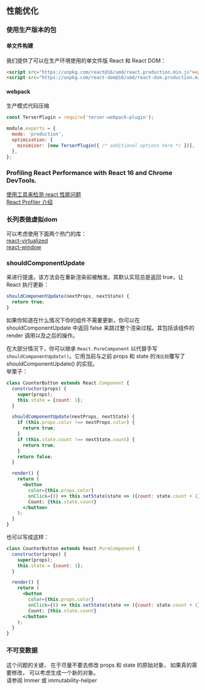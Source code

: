 ## 性能优化

### 使用生产版本的包

#### 单文件构建
我们提供了可以在生产环境使用的单文件版 React 和 React DOM：
```html
<script src="https://unpkg.com/react@16/umd/react.production.min.js"></script>
<script src="https://unpkg.com/react-dom@16/umd/react-dom.production.min.js"></script>
```

#### webpack
生产模式代码压缩
```js
const TerserPlugin = require('terser-webpack-plugin');

module.exports = {
  mode: 'production',
  optimization: {
    minimizer: [new TerserPlugin({ /* additional options here */ })],
  },
};
```

### Profiling React Performance with React 16 and Chrome DevTools.
[使用工具来检测 react 性能问题](https://react.docschina.org/docs/optimizing-performance.html)                      
[React Profiler 介绍](https://react.docschina.org/blog/2018/09/10/introducing-the-react-profiler.html)                            


### 长列表做虚拟dom
可以考虑使用下面两个热门的库：                             
[react-virtualized](https://github.com/bvaughn/react-virtualized)                       
[react-window](https://github.com/bvaughn/react-window)


### shouldComponentUpdate 
来进行提速。该方法会在重新渲染前被触发。其默认实现总是返回 true，让 React 执行更新：
```js
shouldComponentUpdate(nextProps, nextState) {
  return true;
}
```    

如果你知道在什么情况下你的组件不需要更新，你可以在 shouldComponentUpdate 中返回 false 来跳过整个渲染过程。其包括该组件的 render 调用以及之后的操作。

在大部分情况下，你可以继承 `React.PureComponent` 以代替手写 `shouldComponentUpdate()`。它用当前与之前 props 和 state 的`浅比较`覆写了 shouldComponentUpdate() 的实现。                        
举栗子：                                
```jsx harmony
class CounterButton extends React.Component {
  constructor(props) {
    super(props);
    this.state = {count: 1};
  }

  shouldComponentUpdate(nextProps, nextState) {
    if (this.props.color !== nextProps.color) {
      return true;
    }
    if (this.state.count !== nextState.count) {
      return true;
    }
    return false;
  }

  render() {
    return (
      <button
        color={this.props.color}
        onClick={() => this.setState(state => ({count: state.count + 1}))}>
        Count: {this.state.count}
      </button>
    );
  }
}
```

也可以写成这样：                    
```jsx harmony
class CounterButton extends React.PureComponent {
  constructor(props) {
    super(props);
    this.state = {count: 1};
  }

  render() {
    return (
      <button
        color={this.props.color}
        onClick={() => this.setState(state => ({count: state.count + 1}))}>
        Count: {this.state.count}
      </button>
    );
  }
}
```

### 不可变数据
这个问题的关键， 在于尽量不要去修改 props 和 state 的原始对象， 如果真的需要修改， 可以考虑生成一个新的对象。                         
请参阅 Immer 或 immutability-helper
